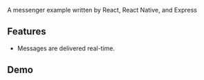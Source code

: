 A messenger example written by React, React Native, and Express

## Features

- Messages are delivered real-time.

## Demo
